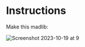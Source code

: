 # Instructions

Make this madlib:

![Screenshot 2023-10-19 at 9](Screenshot%202023-10-19%20at%209.16.55%20AM.png)
